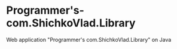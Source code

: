 # Programmer's-com.ShichkoVlad.Library
Web application "Programmer's com.ShichkoVlad.Library" on Java
